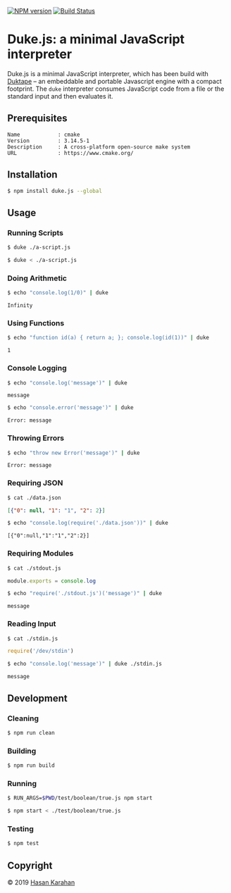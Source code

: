 [![NPM version](https://badge.fury.io/js/duke.js.svg)](https://npmjs.org/package/duke.js)
[![Build Status](https://travis-ci.org/hsk81/duke.js.svg?branch=master)](https://travis-ci.org/hsk81/duke.js)

# Duke.js: a minimal JavaScript interpreter

Duke.js is a minimal JavaScript interpreter, which has been build with [Duktape] &ndash; an embeddable and portable Javascript engine with a compact footprint. The `duke` interpreter consumes JavaScript code from a file or the standard input and then evaluates it.

## Prerequisites

```
Name            : cmake
Version         : 3.14.5-1
Description     : A cross-platform open-source make system
URL             : https://www.cmake.org/
```

## Installation

```sh
$ npm install duke.js --global
```

## Usage

### Running Scripts

```sh
$ duke ./a-script.js
```

```sh
$ duke < ./a-script.js
```

### Doing Arithmetic

```sh
$ echo "console.log(1/0)" | duke
```
```
Infinity
```

### Using Functions

```sh
$ echo "function id(a) { return a; }; console.log(id(1))" | duke
```
```
1
```

### Console Logging

```sh
$ echo "console.log('message')" | duke
```
```
message
```

```sh
$ echo "console.error('message')" | duke
```
```
Error: message
```

### Throwing Errors

```sh
$ echo "throw new Error('message')" | duke
```
```
Error: message
```

### Requiring JSON

```sh
$ cat ./data.json
```
```json
[{"0": null, "1": "1", "2": 2}]
```
```sh
$ echo "console.log(require('./data.json'))" | duke
```
```
[{"0":null,"1":"1","2":2}]
```

### Requiring Modules

```sh
$ cat ./stdout.js
```
```js
module.exports = console.log
```
```sh
$ echo "require('./stdout.js')('message')" | duke
```
```
message
```

### Reading Input

```sh
$ cat ./stdin.js
```
```js
require('/dev/stdin')
```
```sh
$ echo "console.log('message')" | duke ./stdin.js
```
```
message
```

## Development

### Cleaning

```sh
$ npm run clean
```

### Building

```sh
$ npm run build
```

### Running

```sh
$ RUN_ARGS=$PWD/test/boolean/true.js npm start
```

```sh
$ npm start < ./test/boolean/true.js
```

### Testing

```sh
$ npm test
```

## Copyright

 © 2019 [Hasan Karahan](https://github.com/hsk81)

[Duktape]: https://duktape.org/
